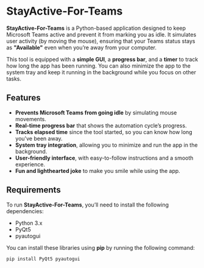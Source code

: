 # StayActive-For-Teams

**StayActive-For-Teams** is a Python-based application designed to keep Microsoft Teams active and prevent it from marking you as idle. It simulates user activity (by moving the mouse), ensuring that your Teams status stays as **"Available"** even when you’re away from your computer.

This tool is equipped with a **simple GUI**, a **progress bar**, and a **timer** to track how long the app has been running. You can also minimize the app to the system tray and keep it running in the background while you focus on other tasks.

## Features

- **Prevents Microsoft Teams from going idle** by simulating mouse movements.
- **Real-time progress bar** that shows the automation cycle’s progress.
- **Tracks elapsed time** since the tool started, so you can know how long you've been away.
- **System tray integration**, allowing you to minimize and run the app in the background.
- **User-friendly interface**, with easy-to-follow instructions and a smooth experience.
- **Fun and lighthearted joke** to make you smile while using the app.

## Requirements

To run **StayActive-For-Teams**, you’ll need to install the following dependencies:

- Python 3.x
- PyQt5
- pyautogui

You can install these libraries using **pip** by running the following command:

```bash
pip install PyQt5 pyautogui
